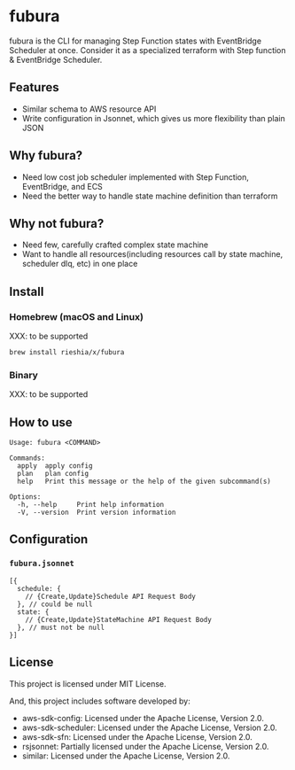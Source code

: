 # fubura

fubura is the CLI for managing Step Function states with EventBridge Scheduler at once.
Consider it as a specialized terraform with Step function & EventBridge Scheduler.

## Features

- Similar schema to AWS resource API
- Write configuration in Jsonnet, which gives us more flexibility than plain JSON

## Why fubura?

- Need low cost job scheduler implemented with Step Function, EventBridge, and ECS
- Need the better way to handle state machine definition than terraform

## Why not fubura?

- Need few, carefully crafted complex state machine
- Want to handle all resources(including resources call by state machine, scheduler dlq, etc) in one place

## Install

### Homebrew (macOS and Linux)

XXX: to be supported

```sh
brew install rieshia/x/fubura
```

### Binary

XXX: to be supported

## How to use

```
Usage: fubura <COMMAND>

Commands:
  apply  apply config
  plan   plan config
  help   Print this message or the help of the given subcommand(s)

Options:
  -h, --help     Print help information
  -V, --version  Print version information
```

## Configuration

### `fubura.jsonnet`

```jsonnet
[{
  schedule: {
    // {Create,Update}Schedule API Request Body
  }, // could be null
  state: {
    // {Create,Update}StateMachine API Request Body
  }, // must not be null
}]
```

## License

This project is licensed under MIT License.

And, this project includes software developed by:
- aws-sdk-config: Licensed under the Apache License, Version 2.0.
- aws-sdk-scheduler: Licensed under the Apache License, Version 2.0.
- aws-sdk-sfn: Licensed under the Apache License, Version 2.0.
- rsjsonnet: Partially licensed under the Apache License, Version 2.0.
- similar: Licensed under the Apache License, Version 2.0.
